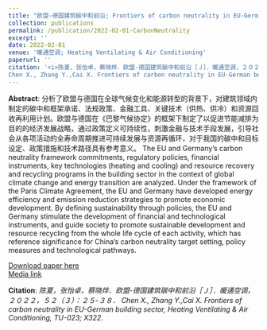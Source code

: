 ```yaml
---
title: "欧盟-德国建筑碳中和前沿; Frontiers of carbon neutrality in EU-German building sector"
collection: publications
permalink: /publication/2022-02-01-CarbonNeutrality
excerpt: ''
date: 2022-02-01
venue: '暖通空调; Heating Ventilating & Air Conditioning'
paperurl: ''
citation: '<i>陈夏，张怡卓，蔡晓烨．欧盟-德国建筑碳中和前沿［Ｊ］．暖通空调，２０２２，５２（３）：２５-３８．
Chen X., Zhang Y.,Cai X. Frontiers of carbon neutrality in EU-German building sector, Heating Ventilating & Air Conditioning, TU-023; X322.</i>'
---
```


**Abstract**: 分析了欧盟与德国在全球气候变化和能源转型的背景下，对建筑领域内制定的碳中和框架承诺、法规政策、金融工具、关键技术（供热、供冷）和资源回收再利用计划。欧盟与德国在《巴黎气候协定》的框架下制定了以促进节能减排为目的的经济发展战略，通过政策定义可持续性，刺激金融与技术手段发展，引导社会从各项活动的全寿命周期推进可持续发展与资源再循环，对于我国的碳中和目标设定、政策措施和技术路径具有参考意义。
The EU and Germany’s carbon neutrality framework commitments, regulatory policies, financial instruments, key technologies (heating and cooling) and resource recovery and recycling programs in the building sector in the context of global climate change and energy transition are analyzed. Under the framework of the Paris Climate Agreement, the EU and Germany have developed energy efficiency and emission reduction strategies to promote economic development. By defining sustainability through policies, the EU and Germany stimulate the development of financial and technological instruments, and guide society to promote sustainable development and resource recycling from the whole life cycle of each activity, which has reference significance for China’s carbon neutrality target setting, policy measures and technological pathways.

[Download paper here](http://www.hvacjournal.cn/Item/10633.aspx)<br>
[Media link](https://mp.weixin.qq.com/s/1hWjWxgZDB1Qj7TCajv9iQ)

**Citation**:<i> 陈夏，张怡卓，蔡晓烨．欧盟-德国建筑碳中和前沿［Ｊ］．暖通空调，２０２２，５２（３）：２５-３８．
Chen X., Zhang Y.,Cai X. Frontiers of carbon neutrality in EU-German building sector, Heating Ventilating & Air Conditioning, TU-023; X322.</i>
